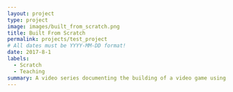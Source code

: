 ```yaml
---
layout: project
type: project
image: images/built_from_scratch.png
title: Built From Scratch
permalink: projects/test_project
# All dates must be YYYY-MM-DD format!
date: 2017-8-1
labels:
  - Scratch
  - Teaching
summary: A video series documenting the building of a video game using Scratch.
---
```

